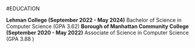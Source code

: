 #EDUCATION

**Lehman College (September 2022 - May 2024)**
Bachelor of Science in Computer Science (GPA 3.62) 
**Borough of Manhattan Community College (September 2020 - May 2022)**
Associate of Science in Computer Science (GPA 3.88 )
